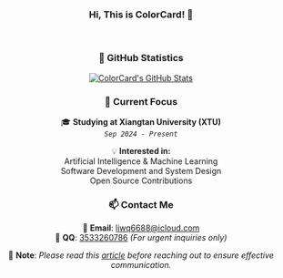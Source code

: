 <div align="center">
 
### Hi, This is **ColorCard**! 👋  

<br>

### **🌟 GitHub Statistics**

[![ColorCard's GitHub Stats](https://github-readme-stats.vercel.app/api?username=colorcard&count_private=true&show_icons=true&line_height=20)](https://github.com/ColorCard)


### **🔭 Current Focus**
 
 🎓 **Studying at Xiangtan University (XTU)**  
  *`Sep 2024 - Present`*

💡 **Interested in:**  
Artificial Intelligence & Machine Learning  
Software Development and System Design  
Open Source Contributions  


### **📫 Contact Me**

📧 **Email**: [liwq6688@icloud.com](mailto:liwq6688@icloud.com)  
💬 **QQ**: [3533260786](tencent://AddContact/?fromId=45&fromSubId=1&subcmd=all&uin=3533260786) *(For urgent inquiries only)*  

📝 **Note**: *Please read this [article](https://github.com/ryanhanwu/How-To-Ask-Questions-The-Smart-Way/blob/main/README-zh_CN.md) before reaching out to ensure effective communication.*
